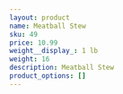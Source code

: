 ```yaml
---
layout: product
name: Meatball Stew
sku: 49
price: 10.99
weight__display_: 1 lb
weight: 16
description: M﻿eatball Stew
product_options: []
---
```

